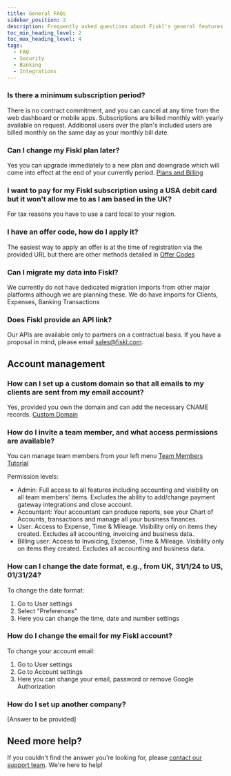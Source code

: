```yaml
---
title: General FAQs
sidebar_position: 2
description: Frequently asked questions about Fiskl's general features and security
toc_min_heading_level: 2
toc_max_heading_level: 4
tags:
  - FAQ
  - Security
  - Banking
  - Integrations
---
```


### Is there a minimum subscription period?

There is no contract commitment, and you can cancel at any time from the web dashboard or mobile apps. Subscriptions are billed monthly with yearly available on request. Additional users over the plan's included users are billed monthly on the same day as your monthly bill date.

### Can I change my Fiskl plan later?

Yes you can upgrade immediately to a new plan and downgrade which will come into effect at the end of your currently period. [Plans and Billing](/docs/category/plans-and-billing)

### I want to pay for my Fiskl subscription using a USA debit card but it won't allow me to as I am based in the UK?

For tax reasons you have to use a card local to your region.

### I have an offer code, how do I apply it?

The easiest way to apply an offer is at the time of registration via the provided URL but there are other methods detailed in [Offer Codes](../Plans-Billing/apply-offer-or-partner-code)

### Can I migrate my data into Fiskl?

We currently do not have dedicated migration imports from other major platforms although we are planning these. We do have imports for Clients, Expenses, Banking Transactions

### Does Fiskl provide an API link?

Our APIs are available only to partners on a contractual basis. If you have a proposal in mind, please email sales@fiskl.com.

## Account management

### How can I set up a custom domain so that all emails to my clients are sent from my email account?

Yes, provided you own the domain and can add the necessary CNAME records. [Custom Domain](../Settings-Configurations/invoice-and-quote-settings#custom-domain)

### How do I invite a team member, and what access permissions are available?

You can manage team members from your left menu [Team Members Tutorial](/docs/Tutorials/Account/invite-team-members)

Permission levels:

- Admin: Full access to all features including accounting and visibility on all team members' items. Excludes the ability to add/change payment gateway integrations and close account.
- Accountant: Your accountant can produce reports, see your Chart of Accounts, transactions and manage all your business finances.
- User: Access to Expense, Time & Mileage. Visibility only on items they created. Excludes all accounting, invoicing and business data.
- Billing user: Access to Invoicing, Expense, Time & Mileage. Visibility only on items they created. Excludes all accounting and business data.

### How can I change the date format, e.g., from UK, 31/1/24 to US, 01/31/24?

To change the date format:

1. Go to User settings
1. Select "Preferences"
1. Here you can change the time, date and number settings

### How do I change the email for my Fiskl account?

To change your account email:

1. Go to User settings
1. Go to Account settings
1. Here you can change your email, password or remove Google Authorization

### How do I set up another company?

[Answer to be provided]

## Need more help?

If you couldn't find the answer you're looking for, please [contact our support team](mailto:support@fiskl.com). We're here to help!
